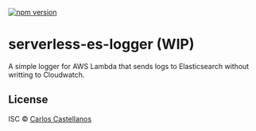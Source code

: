 [![npm version](https://badge.fury.io/js/serverless-es-logger.svg)](https://badge.fury.io/js/serverless-es-logger)

# serverless-es-logger (WIP)

A simple logger for AWS Lambda that sends logs to Elasticsearch without writting to Cloudwatch.


## <a name="license"></a>License

ISC © [Carlos Castellanos](https://github.com/ccverak)
